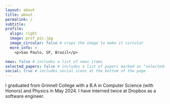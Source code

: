 ```yaml
---
layout: about
title: about
permalink: /
subtitle: 
profile:
  align: right
  image: prof_pic.jpg
  image_circular: false # crops the image to make it circular
  more_info: >
    <p>Sao Paulo, SP, Brazil</p>

news: false # includes a list of news items
selected_papers: false # includes a list of papers marked as "selected={true}"
social: true # includes social icons at the bottom of the page
---
```



I graduated from Grinnell College with a B.A in Computer Science (with Honors) and Physics in May 2024. I have interned twice at Dropbox as a software engineer.
